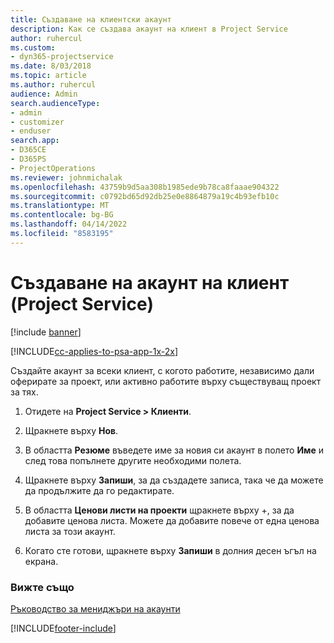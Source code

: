 ```yaml
---
title: Създаване на клиентски акаунт
description: Как се създава акаунт на клиент в Project Service
author: ruhercul
ms.custom:
- dyn365-projectservice
ms.date: 8/03/2018
ms.topic: article
ms.author: ruhercul
audience: Admin
search.audienceType:
- admin
- customizer
- enduser
search.app:
- D365CE
- D365PS
- ProjectOperations
ms.reviewer: johnmichalak
ms.openlocfilehash: 43759b9d5aa308b1985ede9b78ca8faaae904322
ms.sourcegitcommit: c0792bd65d92db25e0e8864879a19c4b93efb10c
ms.translationtype: MT
ms.contentlocale: bg-BG
ms.lasthandoff: 04/14/2022
ms.locfileid: "8583195"
---
```

# <a name="create-a-customer-account-project-service"></a>Създаване на акаунт на клиент (Project Service)

[!include [banner](../includes/psa-now-project-operations.md)]

[!INCLUDE[cc-applies-to-psa-app-1x-2x](../includes/cc-applies-to-psa-app-1x-2x.md)]

Създайте акаунт за всеки клиент, с когото работите, независимо дали оферирате за проект, или активно работите върху съществуващ проект за тях.  
  
1.  Отидете на **Project Service > Клиенти**.  
  
2.  Щракнете върху **Нов**.  
  
3.  В областта **Резюме** въведете име за новия си акаунт в полето **Име** и след това попълнете другите необходими полета.  
  
4.  Щракнете върху **Запиши**, за да създадете записа, така че да можете да продължите да го редактирате.  
  
5.  В областта **Ценови листи на проекти** щракнете върху +, за да добавите ценова листа. Можете да добавите повече от една ценова листа за този акаунт.  
  
6.  Когато сте готови, щракнете върху **Запиши** в долния десен ъгъл на екрана.  
  
### <a name="see-also"></a>Вижте също  
 [Ръководство за мениджъри на акаунти](../psa/account-manager-guide.md)


[!INCLUDE[footer-include](../includes/footer-banner.md)]
